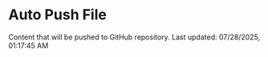 # Auto Push File

Content that will be pushed to GitHub repository.
Last updated: 07/28/2025, 01:17:45 AM